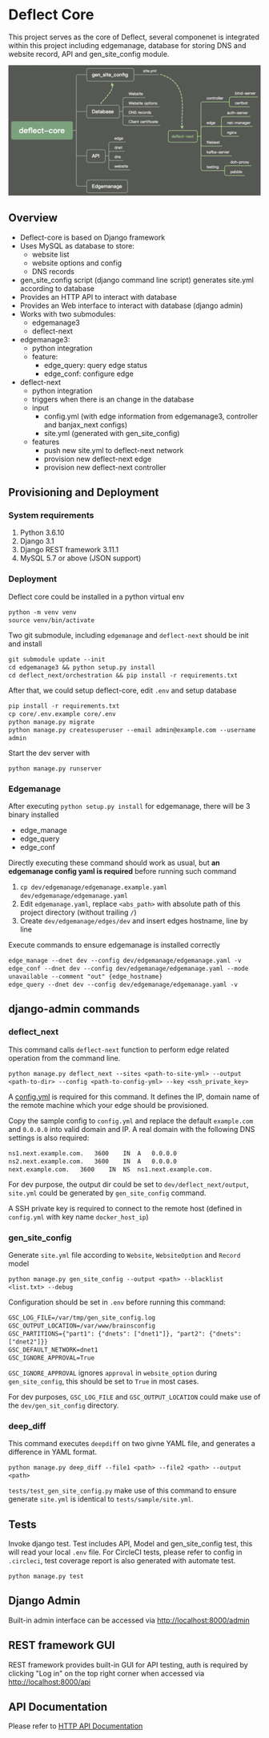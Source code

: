 # Deflect Core

This project serves as the core of Deflect, several componenet is integrated within this project including edgemanage, database for storing DNS and website record, API and gen_site_config module.

![system-diagram](docs/deflect-core-diagram.png)

## Overview

- Deflect-core is based on Django framework
- Uses MySQL as database to store:
  - website list
  - website options and config
  - DNS records
- gen_site_config script (django command line script) generates site.yml according to database
- Provides an HTTP API to interact with database
- Provides an Web interface to interact with database (django admin)
- Works with two submodules:
  - edgemanage3
  - deflect-next
- edgemanage3:
  - python integration
  - feature:
    - edge_query: query edge status
    - edge_conf: configure edge
- deflect-next
  - python integration
  - triggers when there is an change in the database
  - input
    - config.yml (with edge information from edgemanage3, controller and banjax_next configs)
    - site.yml (generated with gen_site_config)
  - features
    - push new site.yml to deflect-next network
    - provision new deflect-next edge
    - provision new deflect-next controller


## Provisioning and Deployment

### System requirements

1. Python 3.6.10
2. Django 3.1
3. Django REST framework 3.11.1
4. MySQL 5.7 or above (JSON support)

### Deployment

Deflect core could be installed in a python virtual env

    python -m venv venv
    source venv/bin/activate

Two git submodule, including `edgemanage` and `deflect-next` should be init and install

    git submodule update --init
    cd edgemanage3 && python setup.py install
    cd deflect_next/orchestration && pip install -r requirements.txt

After that, we could setup deflect-core, edit `.env` and setup database

    pip install -r requirements.txt
    cp core/.env.example core/.env
    python manage.py migrate
    python manage.py createsuperuser --email admin@example.com --username admin

Start the dev server with

    python manage.py runserver

### Edgemanage

After executing `python setup.py install` for edgemanage, there will be 3 binary installed

- edge_manage
- edge_query
- edge_conf

Directly executing these command should work as usual, but **an edgemanage config yaml is required** before running such command

1. `cp dev/edgemanage/edgemanage.example.yaml dev/edgemanage/edgemanage.yaml`
2. Edit `edgemanage.yaml`, replace `<abs_path>` with absolute path of this project directory (without trailing `/`)
3. Create `dev/edgemanage/edges/dev` and insert edges hostname, line by line

Execute commands to ensure edgemanage is installed correctly

    edge_manage --dnet dev --config dev/edgemanage/edgemanage.yaml -v
    edge_conf --dnet dev --config dev/edgemanage/edgemanage.yaml --mode unavailable --comment "out" {edge_hostname}
    edge_query --dnet dev --config dev/edgemanage/edgemanage.yaml -v

## django-admin commands

### deflect_next

This command calls `deflect-next` function to perform edge related operation from the command line.

    python manage.py deflect_next --sites <path-to-site-yml> --output <path-to-dir> --config <path-to-config-yml> --key <ssh_private_key>

A [config.yml](dev/deflect_next/input/config.sample.yml) is required for this command. It defines the IP, domain name of the remote machine which your edge should be provisioned.

Copy the sample config to `config.yml` and replace the default `example.com` and `0.0.0.0` into valid domain and IP. A real domain with the following DNS settings is also required:

    ns1.next.example.com.	3600	IN	A	0.0.0.0
    ns2.next.example.com.	3600	IN	A	0.0.0.0
    next.example.com.	3600	IN	NS	ns1.next.example.com.

For dev purpose, the output dir could be set to `dev/deflect_next/output`, `site.yml` could be generated by `gen_site_config` command.

A SSH private key is required to connect to the remote host (defined in `config.yml` with key name `docker_host_ip`)

### gen_site_config

Generate `site.yml` file according to `Website`, `WebsiteOption` and `Record` model

    python manage.py gen_site_config --output <path> --blacklist <list.txt> --debug

Configuration should be set in `.env` before running this command:

    GSC_LOG_FILE=/var/tmp/gen_site_config.log
    GSC_OUTPUT_LOCATION=/var/www/brainsconfig
    GSC_PARTITIONS={"part1": {"dnets": ["dnet1"]}, "part2": {"dnets": ["dnet2"]}}
    GSC_DEFAULT_NETWORK=dnet1
    GSC_IGNORE_APPROVAL=True

`GSC_IGNORE_APPROVAL` ignores `approval` in `website_option` during `gen_site_config`, this should be set to `True` in most cases.

For dev purposes, `GSC_LOG_FILE` and `GSC_OUTPUT_LOCATION` could make use of the `dev/gen_sit_config` directory.

### deep_diff

This command executes `deepdiff` on two givne YAML file, and generates a difference in YAML format.

    python manage.py deep_diff --file1 <path> --file2 <path> --output <path>

`tests/test_gen_site_config.py` make use of this command to ensure generate `site.yml` is identical to `tests/sample/site.yml`.

## Tests

Invoke django test. Test includes API, Model and gen_site_config test, this will read your local `.env` file. For CircleCI tests, please refer to config in `.circleci`, test coverage report is also generated with automate test.

    python manage.py test

## Django Admin

Built-in admin interface can be accessed via [http://localhost:8000/admin](http://localhost:8000/admin)

## REST framework GUI

REST framework provides built-in GUI for API testing, auth is required by clicking "Log in" on the top right corner when accessed via [http://localhost:8000/api](http://localhost:8000/api)

## API Documentation

Please refer to [HTTP API Documentation](https://equalitie.github.io/deflect-core/)
